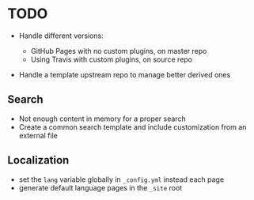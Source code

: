 # TODO

- Handle different versions:
  - GitHub Pages with no custom plugins, on master repo
  - Using Travis with custom plugins, on source repo

- Handle a template upstream repo to manage better derived ones

## Search

- Not enough content in memory for a proper search
- Create a common search template and include customization from an external file

## Localization

- set the `lang` variable globally in `_config.yml` instead each page
- generate default language pages in the `_site` root